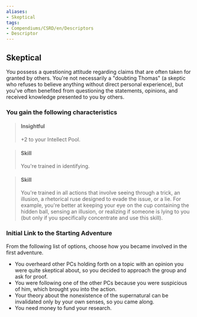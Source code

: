 ```yaml
---
aliases:
- Skeptical
tags:
- Compendiums/CSRD/en/Descriptors
- Descriptor
---
```


## Skeptical  
You possess a questioning attitude regarding claims that are often taken for granted by others. You're not necessarily a "doubting Thomas" (a skeptic who refuses to believe anything without direct personal experience), but you've often benefited from questioning the statements, opinions, and received knowledge presented to you by others.
### You gain the following characteristics  
> #### Insightful
> +2 to your Intellect Pool.  

> #### Skill
> You're trained in identifying.  

> #### Skill
> You're trained in all actions that involve seeing through a trick, an illusion, a rhetorical ruse designed to evade the issue, or a lie. For example, you're better at keeping your eye on the cup containing the hidden ball, sensing an illusion, or realizing if someone is lying to you (but only if you specifically concentrate and use this skill).  

### Initial Link to the Starting Adventure  
From the following list of options, choose how you became involved in the first adventure.  
- You overheard other PCs holding forth on a topic with an opinion you were quite skeptical about, so you decided to approach the group and ask for proof.  
- You were following one of the other PCs because you were suspicious of him, which brought you into the action.  
- Your theory about the nonexistence of the supernatural can be invalidated only by your own senses, so you came along.  
- You need money to fund your research.  